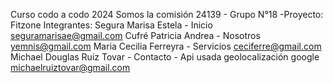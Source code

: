 Curso codo a codo 2024
Somos la comisión 24139 - Grupo N°18 -Proyecto: Fitzone 
Integrantes:
Segura Marisa Estela - Inicio
seguramarisae@gmail.com
Cufré Patricia Andrea  - Nosotros
yemnis@gmail.com
Maria Cecilia Ferreyra - Servicios
ceciferre@gmail.com
Michael Douglas Ruiz Tovar - Contacto  - Api usada geolocalización google
michaelruiztovar@gmail.com


